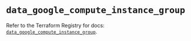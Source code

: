 # `data_google_compute_instance_group`

Refer to the Terraform Registry for docs: [`data_google_compute_instance_group`](https://registry.terraform.io/providers/hashicorp/google/6.3.0/docs/data-sources/compute_instance_group).
